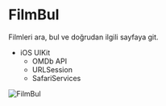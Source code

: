 # FilmBul

Filmleri ara, bul ve doğrudan ilgili sayfaya git.
  - iOS UIKit
    - OMDb API
    - URLSession
    - SafariServices

![FilmBul](https://user-images.githubusercontent.com/117376261/206539474-b5133558-cc30-4aff-b1e6-16f9b86fe217.gif)
